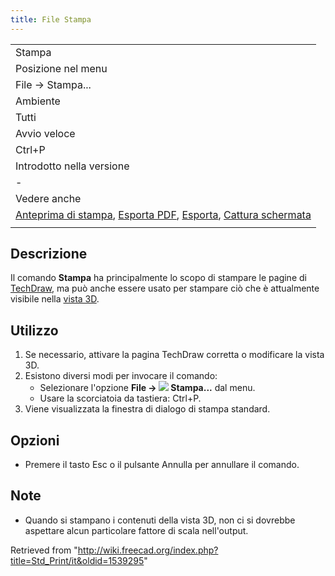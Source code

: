 ```yaml
---
title: File Stampa
---
```

|  |
| --- |
| Stampa |
| Posizione nel menu |
| File → Stampa... |
| Ambiente |
| Tutti |
| Avvio veloce |
| Ctrl+P |
| Introdotto nella versione |
| - |
| Vedere anche |
| [Anteprima di stampa](/Std_PrintPreview/it "Std PrintPreview/it"), [Esporta PDF](/Std_PrintPdf/it "Std PrintPdf/it"), [Esporta](/Std_Export/it "Std Export/it"), [Cattura schermata](/Std_ViewScreenShot/it "Std ViewScreenShot/it") |
|  |

## Descrizione

Il comando **Stampa** ha principalmente lo scopo di stampare le pagine di [TechDraw](/TechDraw_Workbench/it "TechDraw Workbench/it"), ma può anche essere usato per stampare ciò che è attualmente visibile nella [vista 3D](/3D_view/it "3D view/it").

## Utilizzo

1. Se necessario, attivare la pagina TechDraw corretta o modificare la vista 3D.
2. Esistono diversi modi per invocare il comando:
   * Selezionare l'opzione **File → ![](/images/Std_Print.svg) Stampa...** dal menu.
   * Usare la scorciatoia da tastiera: Ctrl+P.
3. Viene visualizzata la finestra di dialogo di stampa standard.

## Opzioni

* Premere il tasto Esc o il pulsante Annulla per annullare il comando.

## Note

* Quando si stampano i contenuti della vista 3D, non ci si dovrebbe aspettare alcun particolare fattore di scala nell'output.

Retrieved from "<http://wiki.freecad.org/index.php?title=Std_Print/it&oldid=1539295>"